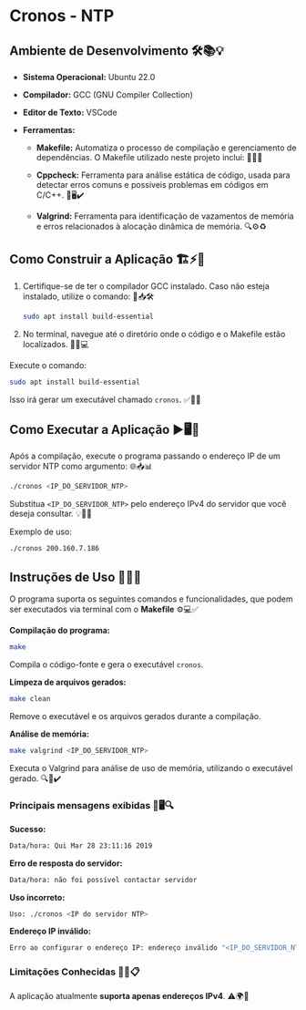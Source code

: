 
# Cronos - NTP

  

## Ambiente de Desenvolvimento 🛠️📚💡

- **Sistema Operacional:** Ubuntu 22.0

- **Compilador:** GCC (GNU Compiler Collection)

- **Editor de Texto:** VSCode

- **Ferramentas:**

	- **Makefile:** Automatiza o processo de compilação e gerenciamento de dependências. O Makefile utilizado neste projeto inclui: 🚀📂🔄

	- **Cppcheck:** Ferramenta para análise estática de código, usada para detectar erros comuns e possíveis problemas em códigos em C/C++. 🧐🖥️✔️

	- **Valgrind:** Ferramenta para identificação de vazamentos de memória e erros relacionados à alocação dinâmica de memória. 🔍⚙️♻️

## Como Construir a Aplicação 🏗️⚡💾

1. Certifique-se de ter o compilador GCC instalado. Caso não esteja instalado, utilize o comando: 🔽📥🛠️
	```bash
	sudo apt install build-essential
	```
2. No terminal, navegue até o diretório onde o código e o Makefile estão localizados. 📂📜💻

Execute o comando:
```bash
sudo apt install build-essential
```
Isso irá gerar um executável chamado `cronos`. ✅🔧🏁

## Como Executar a Aplicação ▶️🖥️📡
Após a compilação, execute o programa passando o endereço IP de um servidor NTP como argumento: 🌐📥📊
```bash
./cronos <IP_DO_SERVIDOR_NTP>
```
Substitua `<IP_DO_SERVIDOR_NTP>` pelo endereço IPv4 do servidor que você deseja consultar. 💡📌🌟

Exemplo de uso:
```bash
./cronos 200.160.7.186
```
## Instruções de Uso 📖✨🔧
O programa suporta os seguintes comandos e funcionalidades, que podem ser executados via terminal com o **Makefile** ⚙️💻✅

**Compilação do programa:**
```bash
make
```
Compila o código-fonte e gera o executável `cronos`.

**Limpeza de arquivos gerados:**
```bash
make clean
```
Remove o executável e os arquivos gerados durante a compilação.

**Análise de memória:**
```bash
make valgrind <IP_DO_SERVIDOR_NTP>
```
Executa o Valgrind para análise de uso de memória, utilizando o executável gerado. 🔍🧠✔️

### Principais mensagens exibidas 💬🖥️🔍

**Sucesso:**
```bash
Data/hora: Qui Mar 28 23:11:16 2019
```
**Erro de resposta do servidor:**
```bash
Data/hora: não foi possível contactar servidor
```
**Uso incorreto:**
```bash
Uso: ./cronos <IP do servidor NTP>
```
**Endereço IP inválido:**
```bash
Erro ao configurar o endereço IP: endereço inválido "<IP_DO_SERVIDOR_NTP>"
```
### Limitações Conhecidas 🚧🌐📋

A aplicação atualmente **suporta apenas endereços IPv4**. ⚠️🌍📜
